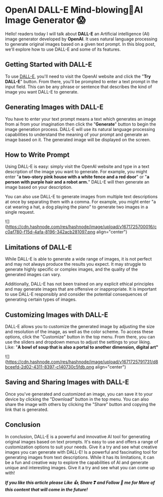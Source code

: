 # OpenAI DALL-E Mind-blowing🤯AI Image Generator 😱

Hello! readers today I will talk about **DALL-E** an Artificial intelligence (AI) image generator developed by **OpenAI**. It uses natural language processing to generate original images based on a given text prompt. In this blog post, we'll explore how to use DALL-E and some of its features.

## **Getting Started with DALL-E**

To use [DALL-E](https://openai.com/dall-e-2/), you'll need to visit the OpenAI website and click the "**Try DALL-E**" button. From there, you'll be prompted to enter a text prompt in the input field. This can be any phrase or sentence that describes the kind of image you want DALL-E to generate.

## **Generating Images with DALL-E**

You have to enter your text prompt means a text which generates an image from ai from your imagination then click the "**Generate**" button to begin the image generation process. DALL-E will use its natural language processing capabilities to understand the meaning of your prompt and generate an image based on it. The generated image will be displayed on the screen.

## **How to Write Prompt**

Using DALL-E is easy: simply visit the OpenAI website and type in a text description of the image you want to generate. For example, you might enter "**a two-story pink house with a white fence and a red door**" or "**a person with purple hair and a robot arm.**" DALL-E will then generate an image based on your description.

You can also use DALL-E to generate images from multiple text descriptions at once by separating them with a comma. For example, you might enter "a cat wearing a hat, a dog playing the piano" to generate two images in a single request.

![](https://cdn.hashnode.com/res/hashnode/image/upload/v1671725700016/cc0af780-f15d-4afa-8196-342acb281097.png align="center")

## **Limitations of DALL-E**

While DALL-E is able to generate a wide range of images, it is not perfect and may not always produce the results you expect. It may struggle to generate highly specific or complex images, and the quality of the generated images can vary.

Additionally, DALL-E has not been trained on any explicit ethical principles and may generate images that are offensive or inappropriate. It is important to use DALL-E responsibly and consider the potential consequences of generating certain types of images.

## **Customizing Images with DALL-E**

DALL-E allows you to customize the generated image by adjusting the size and resolution of the image, as well as the color scheme. To access these options, click the "Customize" button in the top menu. From there, you can use the sliders and dropdown menus to adjust the settings to your liking. Like: "**A bowl of soup that is also a portal to another dimension, digital art"**

![](https://cdn.hashnode.com/res/hashnode/image/upload/v1671725791731/d8bceefd-2d02-4311-8397-c140730c5fdb.png align="center")

## **Saving and Sharing Images with DALL-E**

Once you've generated and customized an image, you can save it to your device by clicking the "Download" button in the top menu. You can also share the image with others by clicking the "Share" button and copying the link that is generated.

## **Conclusion**

In conclusion, DALL-E is a powerful and innovative AI tool for generating original images based on text prompts. It's easy to use and offers a range of customization options to suit your needs. Give it a try and see what creative images you can generate with DALL-E! Is a powerful and fascinating tool for generating images from text descriptions. While it has its limitations, it can be a fun and creative way to explore the capabilities of AI and generate unique and interesting images. Give it a try and see what you can come up with!

***If you like this article please Like 👍, Share❣ and Follow 🔔 me for More of this content that will come in the future!***